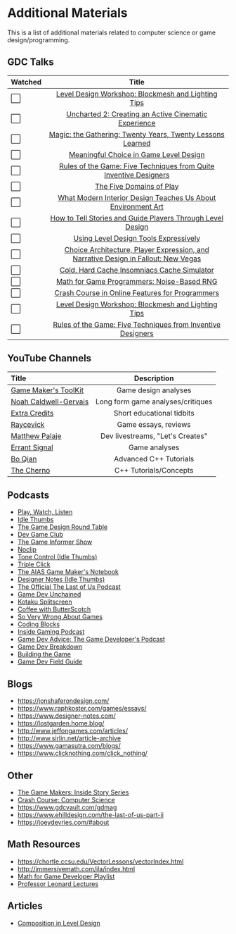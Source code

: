 # Additional Materials

This is a list of additional materials related to computer science or game design/programming.

## GDC Talks

Watched | Title
:--| :--: 
:white_large_square: | [Level Design Workshop: Blockmesh and Lighting Tips](https://www.youtube.com/watch?v=09r1B9cVEQY)
:white_large_square: | [Uncharted 2: Creating an Active Cinematic Experience](https://www.youtube.com/watch?v=lXxP6qN39wI)
:white_large_square: | [Magic: the Gathering: Twenty Years, Twenty Lessons Learned](https://www.youtube.com/watch?v=QHHg99hwQGY)
:white_large_square: | [Meaningful Choice in Game Level Design](https://www.youtube.com/watch?v=BEF4GVNzkUw)
:white_large_square: | [Rules of the Game: Five Techniques from Quite Inventive Designers](https://www.youtube.com/watch?v=d8QAVGeEj-U&feature=youtu.be&t=1667)
:white_large_square: | [The Five Domains of Play](https://www.youtube.com/watch?v=cnZ9Fx_tsE8)
:white_large_square: | [What Modern Interior Design Teaches Us About Environment Art](https://www.youtube.com/watch?v=HpjbkKjqPE8)
:white_large_square: | [How to Tell Stories and Guide Players Through Level Design](https://www.youtube.com/watch?v=9RbXTv7iNbw)
:white_large_square: | [Using Level Design Tools Expressively](https://www.youtube.com/watch?v=UwZz-GtCq1Y)
:white_large_square: | [Choice Architecture, Player Expression, and Narrative Design in Fallout: New Vegas](https://www.youtube.com/watch?v=LR4OxNfzTvU)
:white_large_square: | [Cold, Hard Cache Insomniacs Cache Simulator](https://www.youtube.com/watch?v=SZOr0m-K5PQ)
:white_large_square: | [Math for Game Programmers: Noise-Based RNG](https://www.youtube.com/watch?v=LWFzPP8ZbdU&list=WL&index=15&ab_channel=GDC)
:white_large_square: | [Crash Course in Online Features for Programmers](https://www.youtube.com/watch?v=HVpcRXVkQl0&list=WL&index=16&ab_channel=GDC)
:white_large_square: | [Level Design Workshop: Blockmesh and Lighting Tips](https://www.youtube.com/watch?v=09r1B9cVEQY&list=WL&index=17&ab_channel=GDC)
:white_large_square: | [Rules of the Game: Five Techniques from Inventive Designers](https://www.youtube.com/watch?v=d8QAVGeEj-U&list=WL&index=19&ab_channel=GDC)

## YouTube Channels

Title | Description
:-- | :--: 
[Game Maker's ToolKit](https://www.youtube.com/c/MarkBrownGMT/featured) | Game design analyses
[Noah Caldwell-Gervais](https://www.youtube.com/user/broadcaststsatic) | Long form game analyses/critiques
[Extra Credits](https://www.youtube.com/extracredits/featured) | Short educational tidbits
[Raycevick](https://www.youtube.com/c/Raycevick/videos) | Game essays, reviews
[Matthew Palaje](https://www.youtube.com/c/MatthewPalaje/videos) | Dev livestreams, "Let's Creates"
[Errant Signal](https://www.youtube.com/c/ErrantSignal/featured) | Game analyses
[Bo Qian](https://www.youtube.com/user/BoQianTheProgrammer/playlists) | Advanced C++ Tutorials
[The Cherno](https://www.youtube.com/playlist?list=PLlrATfBNZ98dudnM48yfGUldqGD0S4FFb) | C++ Tutorials/Concepts


## Podcasts
- [Play, Watch, Listen](https://podcasts.apple.com/us/podcast/play-watch-listen/id1492391341)
- [Idle Thumbs](https://podcasts.apple.com/us/podcast/idle-thumbs/id293436552)
- [The Game Design Round Table](https://podcasts.apple.com/us/podcast/the-game-design-round-table/id578641256)
- [Dev Game Club](https://podcasts.apple.com/us/podcast/dev-game-club/id1090136163)
- [The Game Informer Show](https://podcasts.apple.com/us/podcast/the-game-informer-show/id335246945)
- [Noclip](https://podcasts.apple.com/us/podcast/noclip/id1385062988)
- [Tone Control (Idle Thumbs)](https://podcasts.apple.com/us/podcast/tone-control/id730148800)
- [Triple Click](https://podcasts.apple.com/us/podcast/triple-click/id1507834679)
- [The AIAS Game Maker's Notebook](https://podcasts.apple.com/us/podcast/the-aias-game-makers-notebook/id1313004515)
- [Designer Notes (Idle Thumbs)](https://podcasts.apple.com/us/podcast/designer-notes/id935345158)
- [The Official The Last of Us Podcast](https://podcasts.apple.com/us/podcast/the-official-the-last-of-us-podcast/id1514792212)
- [Game Dev Unchained](https://podcasts.apple.com/us/podcast/game-dev-unchained/id1043547750)
- [Kotaku Splitscreen](https://podcasts.apple.com/ca/podcast/kotaku-splitscreen/id1039413502)
- [Coffee with ButterScotch](https://podcasts.apple.com/us/podcast/coffee-with-butterscotch-a-game-dev-comedy-podcast/id981361117)
- [So Very Wrong About Games](https://podcasts.apple.com/us/podcast/so-very-wrong-about-games/id1316809169)
- [Coding Blocks](https://podcasts.apple.com/us/podcast/coding-blocks/id769189585)
- [Inside Gaming Podcast](https://podcasts.apple.com/us/podcast/inside-gaming-podcast/id1498840921)
- [Game Dev Advice: The Game Developer's Podcast](https://podcasts.apple.com/us/podcast/game-dev-advice-the-game-developers-podcast/id1450096263)
- [Game Dev Breakdown](https://podcasts.apple.com/us/podcast/gamedev-breakdown/id1262767515)
- [Building the Game](https://podcasts.apple.com/us/podcast/building-the-game/id533274562)
- [Game Dev Field Guide](https://podcasts.apple.com/us/podcast/game-dev-field-guide/id1501991718)


## Blogs
- https://jonshaferondesign.com/
- https://www.raphkoster.com/games/essays/
- https://www.designer-notes.com/
- https://lostgarden.home.blog/
- http://www.jeffongames.com/articles/
- http://www.sirlin.net/article-archive
- https://www.gamasutra.com/blogs/
- https://www.clicknothing.com/click_nothing/

## Other
- [The Game Makers: Inside Story Series](https://www.youtube.com/watch?v=BQbQShqqx_k)
- [Crash Course: Computer Science](https://www.youtube.com/playlist?list=PLH2l6uzC4UEW0s7-KewFLBC1D0l6XRfye)
- https://www.gdcvault.com/gdmag
- https://www.ehilldesign.com/the-last-of-us-part-ii
- https://joeydevries.com/#about

## Math Resources
- https://chortle.ccsu.edu/VectorLessons/vectorIndex.html
- http://immersivemath.com/ila/index.html
- [Math for Game Developer Playlist](https://www.youtube.com/playlist?list=PLW3Zl3wyJwWOpdhYedlD-yCB7WQoHf-My)
- [Professor Leonard Lectures](https://www.youtube.com/c/ProfessorLeonard/videos)

## Articles
- [Composition in Level Design](http://level-design.org/?page_id=2274)

